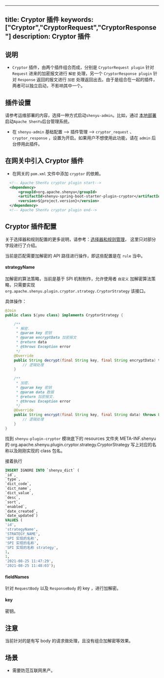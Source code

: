 ---

title: Cryptor 插件
keywords: ["Cryptor","CryptorRequest","CryptorResponse"]
description: Cryptor 插件
----------------

## 说明
* `Cryptor` 插件，由两个插件组合而成，分别是 `CryptorRequest plugin` 针对 `Request` 进来的加密报文进行 `解密` 处理，另一个 `CryptorResponse plugin` 针对 `Response` 返回的报文进行 `加密` 处理返回出去。由于是组合在一起的插件，两者可以独立启动，不影响其中一个。

## 插件设置

请参考运维部署的内容，选择一种方式启动`shenyu-admin`。比如，通过 [本地部署](../../deployment/deployment-local) 启动`Apache ShenYu`后台管理系统。

* 在 `shenyu-admin` 基础配置 --> 插件管理 --> `cryptor_request` 、`cryptor_response` ，设置为开启。如果用户不想使用此功能，请在 `admin` 后台停用此插件。

## 在网关中引入 Cryptor 插件

* 在网关的 `pom.xml` 文件中添加 `cryptor` 的依赖。

```xml
  <!-- Apache ShenYu cryptor plugin start-->
  <dependency>
      <groupId>org.apache.shenyu</groupId>
      <artifactId>shenyu-spring-boot-starter-plugin-cryptor</artifactId>
      <version>${project.version}</version>
  </dependency>
  <!-- Apache ShenYu cryptor plugin end-->
```

## Cryptor 插件配置

关于选择器和规则配置的更多说明，请参考：[选择器和规则管理](../../user-guide/admin-usage/selector-and-rule)， 这里只对部分字段进行了介绍。

当前是匹配需要加解密的 API 路径进行操作，即这些配置是在 `rule` 当中。

#### strategyName

加解密的算法策略，当前是基于 SPI 机制制作，允许使用者 `自定义` 加解密算法策略，只需要实现 `org.apache.shenyu.plugin.cryptor.strategy.CryptorStrategy` 该接口。

具体操作：
```java
@Join
public class ${you class} implements CryptorStrategy {

    /**
     * 解密.
     * @param key 密钥
     * @param encryptData 加密报文
     * @return data
     * @throws Exception error
     */
    @Override
    public String decrypt(final String key, final String encryptData) throws Exception {
        // 逻辑处理
    }
    
    /**
     * 加密.
     * @param key 密钥
     * @param data 数据
     * @return 加密报文.
     * @throws Exception error
     */
    @Override
    public String encrypt(final String key, final String data) throws Exception {
        // 逻辑处理
    }
}
```
找到 `shenyu-plugin-cryptor` 模块底下的 resources 文件夹 META-INF.shenyu 的 org.apache.shenyu.plugin.cryptor.strategy.CryptorStrategy 
写上对应的名称以及刚刚实现的 class 包名。

接着执行
```sql
INSERT IGNORE INTO `shenyu_dict` (
`id`, 
`type`,
`dict_code`, 
`dict_name`, 
`dict_value`, 
`desc`, 
`sort`, 
`enabled`, 
`date_created`, 
`date_updated`) 
VALUES (
'id', 
'strategyName', 
'STRATEGY_NAME', 
'SPI 实现的名称', 
'SPI 实现的名称', 
'SPI 实现的名称 strategy', 
1, 
1, 
'2021-08-25 11:47:29', 
'2021-08-25 11:48:03');
```

#### fieldNames

针对 `RequestBody` 以及 `ResponseBody` 的 key ，进行加解密。

#### key

密钥。

## 注意

当前针对的是有写 body 的请求做处理，且没有组合加解密等效果。

## 场景

* 需要防范互联网黑产。
 
